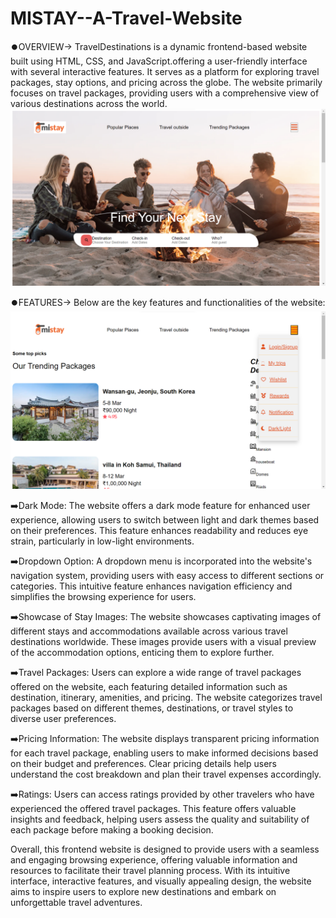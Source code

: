 # MISTAY--A-Travel-Website
⏺️OVERVIEW->
TravelDestinations is a  dynamic frontend-based website built using HTML, CSS, and JavaScript.offering a user-friendly interface with several interactive features.  It serves as a platform for exploring travel packages, stay options, and pricing across the globe. The website primarily focuses on travel packages, providing users with a comprehensive view of various destinations across the world.
<img src="https://github.com/Neha-Sharma666/MISTAY--A-Travel-Website/blob/main/web.1.png" alt="MLBC">



⏺️FEATURES->
Below are the key features and functionalities of the website:
<img src="https://github.com/Neha-Sharma666/MISTAY--A-Travel-Website/blob/main/web.2.png" alt="MLBC">


➡️Dark Mode:
The website offers a dark mode feature for enhanced user experience, allowing users to switch between light and dark themes based on their preferences. This feature enhances readability and reduces eye strain, particularly in low-light environments.

➡️Dropdown Option:
A dropdown menu is incorporated into the website's navigation system, providing users with easy access to different sections or categories. This intuitive feature enhances navigation efficiency and simplifies the browsing experience for users.

➡️Showcase of Stay Images:
The website showcases captivating images of different stays and accommodations available across various travel destinations worldwide. These images provide users with a visual preview of the accommodation options, enticing them to explore further.

➡️Travel Packages:
Users can explore a wide range of travel packages offered on the website, each featuring detailed information such as destination, itinerary, amenities, and pricing. The website categorizes travel packages based on different themes, destinations, or travel styles to diverse user preferences.

➡️Pricing Information:
The website displays transparent pricing information for each travel package, enabling users to make informed decisions based on their budget and preferences. Clear pricing details help users understand the cost breakdown and plan their travel expenses accordingly.

➡️Ratings:
Users can access ratings  provided by other travelers who have experienced the offered travel packages. This feature offers valuable insights and feedback, helping users assess the quality and suitability of each package before making a booking decision.

Overall, this frontend website is designed to provide users with a seamless and engaging browsing experience, offering valuable information and resources to facilitate their travel planning process. With its intuitive interface, interactive features, and visually appealing design, the website aims to inspire users to explore new destinations and embark on unforgettable travel adventures.


